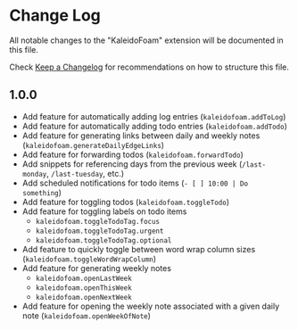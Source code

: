 # Change Log

All notable changes to the "KaleidoFoam" extension will be documented in this file.

Check [Keep a Changelog](http://keepachangelog.com/) for recommendations on how to structure this file.

## 1.0.0

- Add feature for automatically adding log entries (`kaleidofoam.addToLog`)
- Add feature for automatically adding todo entries (`kaleidofoam.addTodo`)
- Add feature for generating links between daily and weekly notes (`kaleidofoam.generateDailyEdgeLinks`)
- Add feature for forwarding todos (`kaleidofoam.forwardTodo`)
- Add snippets for referencing days from the previous week (`/last-monday`, `/last-tuesday`, etc.)
- Add scheduled notifications for todo items (`- [ ] 10:00 | Do something`)
- Add feature for toggling todos (`kaleidofoam.toggleTodo`)
- Add feature for toggling labels on todo items
  - `kaleidofoam.toggleTodoTag.focus`
  - `kaleidofoam.toggleTodoTag.urgent`
  - `kaleidofoam.toggleTodoTag.optional`
- Add feature to quickly toggle between word wrap column sizes (`kaleidofoam.toggleWordWrapColumn`)
- Add feature for generating weekly notes
  - `kaleidofoam.openLastWeek`
  - `kaleidofoam.openThisWeek`
  - `kaleidofoam.openNextWeek`
- Add feature for opening the weekly note associated with a given daily note (`kaleidofoam.openWeekOfNote`)

